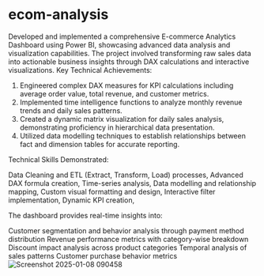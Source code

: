 # ecom-analysis
Developed and implemented a comprehensive E-commerce Analytics Dashboard using Power BI, showcasing advanced data analysis and visualization capabilities. The project involved transforming raw sales data into actionable business insights through DAX calculations and interactive visualizations.
Key Technical Achievements:

1. Engineered complex DAX measures for KPI calculations including average order value, total revenue, and customer metrics.
2. Implemented time intelligence functions to analyze monthly revenue trends and daily sales patterns.
3. Created a dynamic matrix visualization for daily sales analysis, demonstrating proficiency in hierarchical data presentation.
4. Utilized data modelling techniques to establish relationships between fact and dimension tables for accurate reporting.

Technical Skills Demonstrated:

Data Cleaning and ETL (Extract, Transform, Load) processes,
Advanced DAX formula creation,
Time-series analysis,
Data modelling and relationship mapping,
Custom visual formatting and design,
Interactive filter implementation,
Dynamic KPI creation,

The dashboard provides real-time insights into:

Customer segmentation and behavior analysis through payment method distribution
Revenue performance metrics with category-wise breakdown
Discount impact analysis across product categories
Temporal analysis of sales patterns
Customer purchase behavior metrics
![Screenshot 2025-01-08 090458](https://github.com/user-attachments/assets/ae3ec726-339e-42fb-ad21-aac3c2836cfe)
